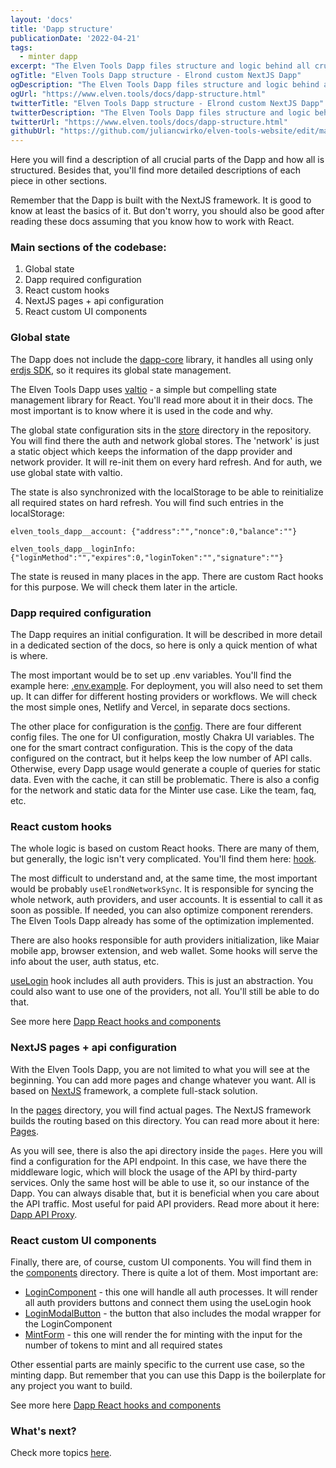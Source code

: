 ```yaml
---
layout: 'docs'
title: 'Dapp structure'
publicationDate: '2022-04-21'
tags:
  - minter dapp
excerpt: "The Elven Tools Dapp files structure and logic behind all crucial parts."
ogTitle: "Elven Tools Dapp structure - Elrond custom NextJS Dapp"
ogDescription: "The Elven Tools Dapp files structure and logic behind all crucial parts."
ogUrl: "https://www.elven.tools/docs/dapp-structure.html"
twitterTitle: "Elven Tools Dapp structure - Elrond custom NextJS Dapp"
twitterDescription: "The Elven Tools Dapp files structure and logic behind all crucial parts."
twitterUrl: "https://www.elven.tools/docs/dapp-structure.html"
githubUrl: "https://github.com/juliancwirko/elven-tools-website/edit/main/src/docs/dapp-structure.md"
---
```


Here you will find a description of all crucial parts of the Dapp and how all is structured. Besides that, you'll find more detailed descriptions of each piece in other sections.

Remember that the Dapp is built with the NextJS framework. It is good to know at least the basics of it. But don't worry, you should also be good after reading these docs assuming that you know how to work with React.

### Main sections of the codebase:

1. Global state
2. Dapp required configuration
3. React custom hooks
4. NextJS pages + api configuration
5. React custom UI components

### Global state

The Dapp does not include the [dapp-core](https://github.com/ElrondNetwork/dapp-core) library, it handles all using only [erdjs SDK](https://github.com/ElrondNetwork/elrond-sdk-erdjs), so it requires its global state management.

The Elven Tools Dapp uses [valtio](https://github.com/pmndrs/valtio) - a simple but compelling state management library for React. You'll read more about it in their docs. The most important is to know where it is used in the code and why.

The global state configuration sits in the [store](https://github.com/ElvenTools/elven-tools-dapp/tree/main/store) directory in the repository. You will find there the auth and network global stores. The 'network' is just a static object which keeps the information of the dapp provider and network provider. It will re-init them on every hard refresh. And for auth, we use global state with valtio.

The state is also synchronized with the localStorage to be able to reinitialize all required states on hard refresh. You will find such entries in the localStorage:

```
elven_tools_dapp__account: {"address":"","nonce":0,"balance":""}
```

```
elven_tools_dapp__loginInfo: {"loginMethod":"","expires":0,"loginToken":"","signature":""}
```

The state is reused in many places in the app. There are custom Ract hooks for this purpose. We will check them later in the article.

### Dapp required configuration

The Dapp requires an initial configuration. It will be described in more detail in a dedicated section of the docs, so here is only a quick mention of what is where.

The most important would be to set up .env variables. You'll find the example here: [.env.example](https://github.com/ElvenTools/elven-tools-dapp/blob/main/.env.example). For deployment, you will also need to set them up. It can differ for different hosting providers or workflows. We will check the most simple ones, Netlify and Vercel, in separate docs sections.

The other place for configuration is the [config](https://github.com/ElvenTools/elven-tools-dapp/tree/main/config). There are four different config files. The one for UI configuration, mostly Chakra UI variables. The one for the smart contract configuration. This is the copy of the data configured on the contract, but it helps keep the low number of API calls. Otherwise, every Dapp usage would generate a couple of queries for static data. Even with the cache, it can still be problematic. There is also a config for the network and static data for the Minter use case. Like the team, faq, etc.

### React custom hooks

The whole logic is based on custom React hooks. There are many of them, but generally, the logic isn't very complicated. You'll find them here: [hook](https://github.com/ElvenTools/elven-tools-dapp/tree/main/hooks). 

The most difficult to understand and, at the same time, the most important would be probably `useElrondNetworkSync`. It is responsible for syncing the whole network, auth providers, and user accounts. It is essential to call it as soon as possible. If needed, you can also optimize component rerenders. The Elven Tools Dapp already has some of the optimization implemented.

There are also hooks responsible for auth providers initialization, like Maiar mobile app, browser extension, and web wallet. Some hooks will serve the info about the user, auth status, etc. 

[useLogin](https://github.com/ElvenTools/elven-tools-dapp/blob/main/hooks/auth/useLogin.tsx) hook includes all auth providers. This is just an abstraction. You could also want to use one of the providers, not all. You'll still be able to do that.

See more here [Dapp React hooks and components](/docs/dapp-react-hooks-and-components.html)

### NextJS pages + api configuration

With the Elven Tools Dapp, you are not limited to what you will see at the beginning. You can add more pages and change whatever you want. All is based on [NextJS](https://nextjs.org/) framework, a complete full-stack solution.

In the [pages](https://github.com/ElvenTools/elven-tools-dapp/tree/main/pages) directory, you will find actual pages. The NextJS framework builds the routing based on this directory. You can read more about it here: [Pages](https://nextjs.org/docs/basic-features/pages).

As you will see, there is also the api directory inside the `pages`. Here you will find a configuration for the API endpoint. In this case, we have there the middleware logic, which will block the usage of the API by third-party services. Only the same host will be able to use it, so our instance of the Dapp. You can always disable that, but it is beneficial when you care about the API traffic. Most useful for paid API providers. Read more about it here: [Dapp API Proxy](/docs/dapp-api-proxy.html).

### React custom UI components

Finally, there are, of course, custom UI components. You will find them in the [components](https://github.com/ElvenTools/elven-tools-dapp/tree/main/components) directory. There is quite a lot of them. Most important are: 

- [LoginComponent](https://github.com/ElvenTools/elven-tools-dapp/blob/main/components/LoginComponent.tsx) - this one will handle all auth processes. It will render all auth providers buttons and connect them using the useLogin hook
- [LoginModalButton](https://github.com/ElvenTools/elven-tools-dapp/blob/main/components/LoginModalButton.tsx) - the button that also includes the modal wrapper for the LoginComponent
- [MintForm](https://github.com/ElvenTools/elven-tools-dapp/blob/main/components/MintForm.tsx) - this one will render the for minting with the input for the number of tokens to mint and all required states

Other essential parts are mainly specific to the current use case, so the minting dapp. But remember that you can use this Dapp is the boilerplate for any project you want to build.

See more here [Dapp React hooks and components](/docs/dapp-react-hooks-and-components.html)

### What's next?

Check more topics [here](/docs/minter-dapp-introduction.html#more-detailed-docs).

